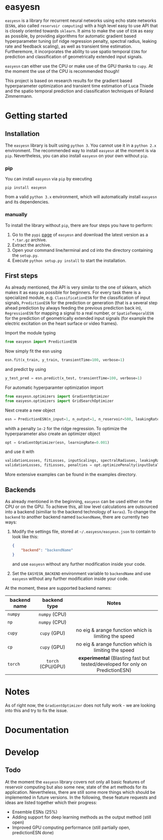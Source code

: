 # easyesn
`easyesn` is a library for recurrent neural networks using echo state networks (`ESN`s,  also called `reservoir computing`) with a high level easy to use API that is closely oriented towards `sklearn`. It aims to make the use of `ESN` as easy as possible, by providing algorithms for automatic gradient based hyperparameter tuning (of ridge regression penalty, spectral radius, leaking rate and feedback scaling), as well as transient time estimation. Furtheremore, it incorporates the ability to use spatio temporal `ESN`s for prediction and classification of geometrically extended input signals. 

`easyesn` can either use the CPU or make use of the GPU thanks to `cupy`. At the moment the use of the CPU is recommended though!

This project is based on research results for the gradient based hyperparameter optimization and transient time estimation of Luca Thiede and the spatio temporal prediction and classification techniques of Roland Zimmermann.

# Getting started

## Installation
The `easyesn` library is built using `python 3`. You cannot use it in a `python 2.x` environment. The recommended way to install `easyesn` at the moment is via `pip`. Nevertheless, you can also install `easyesn` on your own without `pip`.

### pip
You can install `easyesn` via `pip` by executing
```
pip install easyesn
```  
from a valid `python 3.x` environment, which will automatically install `easyesn` and its dependencies.

### manually
To install the library without `pip`, there are four steps you have to perform: 
1. Go to the `pypi` [page](https://pypi.python.org/pypi/easyesn) of `easyesn` and download the latest version as a `*.tar.gz` archive.
2. Extract the archive.
3. Open your command line/terminal and cd into the directory containing the `setup.py`.
4. Execute `python setup.py install` to start the installation.

## First steps
As already mentioned, the API is very similar to the one of sklearn, which makes it as easy as possible for beginners. 
For every task there is a specialized module, e.g. `ClassificationESN` for the classification of input signals, `PredictionESN` for the prediction or generation (that is a several step ahead prediction by always feeding the previous prediction back in), `RegressionESN` for mapping a signal to a real number, or `SpatioTemporalESN` for the prediction of geometrically extended input signals (for example the electric excitation on the heart surface or video frames).

Import the module typing
```python
from easyesn import PredictionESN
```
Now simply fit the esn using
```python
esn.fit(x_train, y_train, transientTime=100, verbose=1)
```
and predict by using
```python
y_test_pred = esn.predict(x_test, transientTime=100, verbose=1)
```

For automatic hyperparamter optimization import
```python
from easyesn.optimizers import GradientOptimizer
from easyesn.optimizers import GridSearchOptimizer
```
Next create a new object
```python
esn = PredictionESN(n_input=1, n_output=1, n_reservoir=500, leakingRate=0.2, spectralRadius=0.2, regressionParameters=[1e-2])
```
whith a penalty `1e-2` for the ridge regression. To optimize the hyperparameter also create an optimizer object
```python
opt = GradientOptimizer(esn, learningRate=0.001)
```
and use it with
```python
validationLosses, fitLosses, inputScalings, spectralRadiuses, leakingRates, learningRates = opt.optimizeParameterForTrainError(inputDataTraining, outputDataTraining, inputDataValidation, outputDataValidation, epochs=150, transientTime=100)
validationLosses, fitLosses, penalties = opt.optimizePenalty(inputDataTraining, outputDataTraining, inputDataValidation, outputDataValidation, epochs=150, transientTime=100)
```
More extensive examples can be found in the examples directory.

## Backends
As already mentioned in the beginning, `easyesn` can be used either on the CPU or on the GPU. To achieve this, all low level calculations are outsourced into  a backend (similiar to the backend technology of `keras`). To change the `backend` to another backend named `backendName`, there are currently two ways:

1. Modify the settings file, stored at `~/.easyesn/easyesn.json` to contain to look like this:
    ```json
    {
        "backend": "backendName"
    }
    ``` 
    and use `easyesn` without any further modification inside your code.

2. Set the `EASYESN_BACKEND` environment variable to `backendName` and use `easyesn` without any further modification inside your code.

At the moment, these are supported backend names:

| backend name | backend type | Notes |
| ------------ |:------------:|:-----:|
|   `numpy`    | `numpy` (CPU)| |
|   `np`    | `numpy` (CPU)| |
|   `cupy`    | `cupy` (GPU)| no eig & arange function which is limiting the speed |
|   `cp`    | `cupy` (GPU)| no eig & arange function which is limiting the speed |
|   `torch`    | `torch` (CPU/GPU)| **experimental** (Blasting fast but tested/developed for only on PredictionESN)|

# Notes
As of right now, the `GradientOptimizer` does not fully work - we are looking into this and try to fix the issue.

# Documentation

# Develop

## Todo
At the moment the `easyesn` library covers not only all basic features of reservoir computing but also some new, state of the art methods for its application. Nevertheless, there are still some more things which should be implemented in future versions. In the following, these feature requests and ideas are listed together which their progress:

- Ensemble ESNs (25%)
- Adding support for deep learning methods as the output method (still open)
- Improved GPU computing performance (still partially open, predictionESN done)
